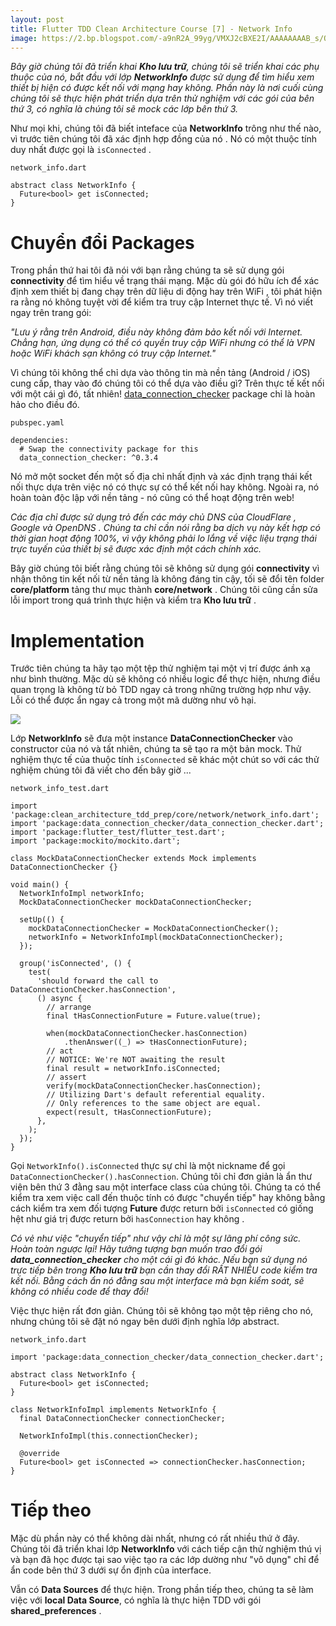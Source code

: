 ```yaml
---
layout: post
title: Flutter TDD Clean Architecture Course [7] - Network Info
image: https://2.bp.blogspot.com/-a9nR2A_99yg/VMXJ2cBXE2I/AAAAAAAAB_s/O_gXstMAZ9I/s1600/tdd.png
---
```


*Bây giờ chúng tôi đã triển khai **Kho lưu trữ**, chúng tôi sẽ triển khai các phụ thuộc của nó, bắt đầu với  lớp **NetworkInfo** được sử dụng để tìm hiểu xem thiết bị hiện có được kết nối với mạng hay không. Phần này là nơi cuối cùng chúng tôi sẽ thực hiện phát triển dựa trên thử nghiệm với các gói của bên thứ 3, có nghĩa là chúng tôi sẽ mock các lớp bên thứ 3.*

Như mọi khi, chúng tôi đã biết inteface của **NetworkInfo** trông như thế nào, vì trước tiên chúng tôi đã xác định hợp đồng của nó . Nó có một thuộc tính duy nhất được gọi là `isConnected` .

```
network_info.dart
```
```
abstract class NetworkInfo {
  Future<bool> get isConnected;
}
```

# Chuyển đổi Packages

Trong phần thứ hai tôi đã nói với bạn rằng chúng ta sẽ sử dụng gói **connectivity** để tìm hiểu về trạng thái mạng. Mặc dù gói đó hữu ích để xác định xem thiết bị đang chạy trên dữ liệu di động  hay trên  WiFi , tôi phát hiện ra rằng nó không tuyệt vời để kiểm tra truy cập Internet thực tế. Vì nó viết ngay trên trang gói:

*"Lưu ý rằng trên Android, điều này không đảm bảo kết nối với Internet. Chẳng hạn, ứng dụng có thể có quyền truy cập WiFi nhưng có thể là VPN hoặc WiFi khách sạn không có truy cập Internet."*

Vì chúng tôi không thể chỉ dựa vào thông tin mà nền tảng (Android / iOS) cung cấp, thay vào đó chúng tôi có thể dựa vào điều gì? Trên thực tế kết nối với một cái gì đó, tất nhiên! [data_connection_checker](https://pub.dev/packages/data_connection_checker) package chỉ là hoàn hảo cho điều đó.

```
pubspec.yaml
```
```
dependencies:
  # Swap the connectivity package for this
  data_connection_checker: ^0.3.4
```

Nó mở một socket đến một số địa chỉ nhất định và xác định trạng thái kết nối thực dựa trên việc nó có thực sự có thể kết nối hay không. Ngoài ra, nó hoàn toàn độc lập với nền tảng - nó cũng có thể hoạt động trên web!

*Các địa chỉ được sử dụng trỏ đến các máy chủ DNS của CloudFlare , Google và OpenDNS . Chúng ta chỉ cần nói rằng ba dịch vụ này kết hợp có thời gian hoạt động 100%, vì vậy không phải lo lắng về việc liệu trạng thái trực tuyến của thiết bị sẽ được xác định một cách chính xác.*

Bây giờ chúng tôi biết rằng chúng tôi sẽ không sử dụng  gói **connectivity** vì nhận thông tin kết nối từ nền tảng là không đáng tin cậy, tối sẽ đổi tên folder **core/platform** tảng thư mục  thành **core/network** . Chúng tôi cũng cần sửa lỗi import trong quá trình  thực hiện và kiểm tra **Kho lưu trữ** .

# Implementation

Trước tiên chúng ta hãy tạo một tệp thử nghiệm tại một vị trí được ánh xạ như bình thường. Mặc dù sẽ không có nhiều logic để thực hiện, nhưng điều quan trọng là không từ bỏ TDD ngay cả trong những trường hợp như vậy. Lỗi có thể được ẩn ngay cả trong một mã dường như vô hại.

![](https://i0.wp.com/resocoder.com/wp-content/uploads/2019/09/network_info_test-location.png?w=306&ssl=1)

Lớp **NetworkInfo**  sẽ đưa một instance **DataConnectionChecker** vào constructor của nó và tất nhiên, chúng ta sẽ tạo ra một bản mock. Thử nghiệm thực tế của thuộc tính `isConnected` sẽ khác một chút so với các thử nghiệm chúng tôi đã viết cho đến bây giờ ...

```
network_info_test.dart
```
```
import 'package:clean_architecture_tdd_prep/core/network/network_info.dart';
import 'package:data_connection_checker/data_connection_checker.dart';
import 'package:flutter_test/flutter_test.dart';
import 'package:mockito/mockito.dart';

class MockDataConnectionChecker extends Mock implements DataConnectionChecker {}

void main() {
  NetworkInfoImpl networkInfo;
  MockDataConnectionChecker mockDataConnectionChecker;

  setUp(() {
    mockDataConnectionChecker = MockDataConnectionChecker();
    networkInfo = NetworkInfoImpl(mockDataConnectionChecker);
  });

  group('isConnected', () {
    test(
      'should forward the call to DataConnectionChecker.hasConnection',
      () async {
        // arrange
        final tHasConnectionFuture = Future.value(true);

        when(mockDataConnectionChecker.hasConnection)
            .thenAnswer((_) => tHasConnectionFuture);
        // act
        // NOTICE: We're NOT awaiting the result
        final result = networkInfo.isConnected;
        // assert
        verify(mockDataConnectionChecker.hasConnection);
        // Utilizing Dart's default referential equality.
        // Only references to the same object are equal.
        expect(result, tHasConnectionFuture);
      },
    );
  });
}
```

Gọi `NetworkInfo().isConnected` thực sự chỉ là một nickname để gọi `DataConnectionChecker().hasConnection`. Chúng tôi chỉ đơn giản là ẩn thư viện bên thứ 3 đằng sau một interface class của chúng tôi. Chúng ta có thể kiểm tra xem việc call đến thuộc tính có được "chuyển tiếp" hay không bằng cách kiểm tra xem đối tượng **Future** được return bởi `isConnected` có giống hệt như giá trị được return bởi `hasConnection` hay không .

*Có vẻ như việc "chuyển tiếp" như vậy chỉ là một sự lãng phí công sức. Hoàn toàn ngược lại!
Hãy tưởng tượng bạn muốn trao đổi gói **data_connection_checker** cho một cái gì đó khác. Nếu bạn sử dụng nó trực tiếp bên trong **Kho lưu trữ** bạn cần thay đổi RẤT NHIỀU code kiểm tra kết nối.
Bằng cách ẩn nó đằng sau một interface mà bạn kiểm soát, sẽ không có nhiều code để thay đổi!*

Việc thực hiện rất đơn giản. Chúng tôi sẽ không tạo một tệp riêng cho nó, nhưng chúng tôi sẽ đặt nó ngay bên dưới định nghĩa lớp abstract.

```
network_info.dart
```
```
import 'package:data_connection_checker/data_connection_checker.dart';

abstract class NetworkInfo {
  Future<bool> get isConnected;
}

class NetworkInfoImpl implements NetworkInfo {
  final DataConnectionChecker connectionChecker;

  NetworkInfoImpl(this.connectionChecker);

  @override
  Future<bool> get isConnected => connectionChecker.hasConnection;
}
```

# Tiếp theo

Mặc dù phần này có thể không dài nhất, nhưng có rất nhiều thứ ở đây. Chúng tôi đã triển khai lớp **NetworkInfo**  với cách tiếp cận thử nghiệm thú vị và bạn đã học được tại sao việc tạo ra các lớp dường như "vô dụng" chỉ để ẩn code bên thứ 3 dưới sự ổn định của interface.

Vẫn có **Data Sources**  để thực hiện. Trong phần tiếp theo, chúng ta sẽ làm việc với **local Data Source**, có nghĩa là thực hiện TDD với gói **shared_preferences** .
